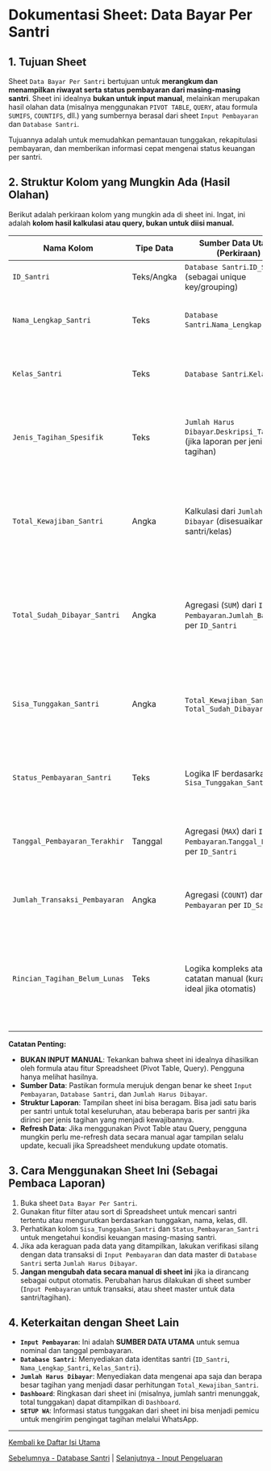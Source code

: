 # Dokumentasi Sheet: Data Bayar Per Santri

## 1. Tujuan Sheet

Sheet `Data Bayar Per Santri` bertujuan untuk **merangkum dan menampilkan riwayat serta status pembayaran dari masing-masing santri**. Sheet ini idealnya **bukan untuk input manual**, melainkan merupakan hasil olahan data (misalnya menggunakan `PIVOT TABLE`, `QUERY`, atau formula `SUMIFS`, `COUNTIFS`, dll.) yang sumbernya berasal dari sheet `Input Pembayaran` dan `Database Santri`.

Tujuannya adalah untuk memudahkan pemantauan tunggakan, rekapitulasi pembayaran, dan memberikan informasi cepat mengenai status keuangan per santri.

## 2. Struktur Kolom yang Mungkin Ada (Hasil Olahan)

Berikut adalah perkiraan kolom yang mungkin ada di sheet ini. Ingat, ini adalah **kolom hasil kalkulasi atau query, bukan untuk diisi manual.**

| Nama Kolom                      | Tipe Data    | Sumber Data Utama (Perkiraan)                                       | Contoh Isi                             | Keterangan                                                                                                  |
|---------------------------------|--------------|---------------------------------------------------------------------|----------------------------------------|-------------------------------------------------------------------------------------------------------------|
| `ID_Santri`                     | Teks/Angka   | `Database Santri`.`ID_Santri` (sebagai unique key/grouping)           | `PYS25001`                             | Identifier unik santri.                                                                                     |
| `Nama_Lengkap_Santri`           | Teks         | `Database Santri`.`Nama_Lengkap`                                      | `Muhammad Al Fatih`                    | Nama lengkap santri, ditarik berdasarkan `ID_Santri`.                                                       |
| `Kelas_Santri`                  | Teks         | `Database Santri`.`Kelas`                                             | `VII A`                                | Kelas santri saat ini, ditarik berdasarkan `ID_Santri`.                                                     |
| `Jenis_Tagihan_Spesifik`        | Teks         | `Jumlah Harus Dibayar`.`Deskripsi_Tagihan` (jika laporan per jenis tagihan) | `SPP Bulan Juli 2024`                  | Jika laporan dirinci per jenis tagihan yang seharusnya dibayar santri.                                      |
| `Total_Kewajiban_Santri`        | Angka        | Kalkulasi dari `Jumlah Harus Dibayar` (disesuaikan per santri/kelas)   | `500000` (untuk 1 jenis tagihan)       | Total nominal yang seharusnya dibayarkan santri (bisa per jenis tagihan atau total keseluruhan).              |
| `Total_Sudah_Dibayar_Santri`    | Angka        | Agregasi (`SUM`) dari `Input Pembayaran`.`Jumlah_Bayar` per `ID_Santri` | `500000`                               | Total akumulasi pembayaran yang telah dilakukan oleh santri (bisa per jenis tagihan atau total).              |
| `Sisa_Tunggakan_Santri`         | Angka        | `Total_Kewajiban_Santri` - `Total_Sudah_Dibayar_Santri`                 | `0`                                    | Selisih antara kewajiban dan pembayaran. Jika negatif, berarti ada kelebihan bayar.                         |
| `Status_Pembayaran_Santri`      | Teks         | Logika IF berdasarkan `Sisa_Tunggakan_Santri`                         | `Lunas`, `Belum Lunas`, `Cicilan`      | Status pembayaran santri secara keseluruhan atau per jenis tagihan.                                         |
| `Tanggal_Pembayaran_Terakhir`   | Tanggal      | Agregasi (`MAX`) dari `Input Pembayaran`.`Tanggal_Bayar` per `ID_Santri` | `28/05/2025`                           | Tanggal transaksi pembayaran terakhir dari santri tersebut.                                                 |
| `Jumlah_Transaksi_Pembayaran`   | Angka        | Agregasi (`COUNT`) dari `Input Pembayaran` per `ID_Santri`             | `1`                                    | Jumlah berapa kali santri melakukan pembayaran.                                                             |
| `Rincian_Tagihan_Belum_Lunas` | Teks         | Logika kompleks atau catatan manual (kurang ideal jika otomatis)      | `SPP Agustus, Iuran Buku`              | Daftar tagihan spesifik yang belum lunas (lebih kompleks untuk diotomatisasi penuh dalam satu sel).         |

**Catatan Penting:**
* **BUKAN INPUT MANUAL**: Tekankan bahwa sheet ini idealnya dihasilkan oleh formula atau fitur Spreadsheet (Pivot Table, Query). Pengguna hanya melihat hasilnya.
* **Sumber Data**: Pastikan formula merujuk dengan benar ke sheet `Input Pembayaran`, `Database Santri`, dan `Jumlah Harus Dibayar`.
* **Struktur Laporan**: Tampilan sheet ini bisa beragam. Bisa jadi satu baris per santri untuk total keseluruhan, atau beberapa baris per santri jika dirinci per jenis tagihan yang menjadi kewajibannya.
* **Refresh Data**: Jika menggunakan Pivot Table atau Query, pengguna mungkin perlu me-refresh data secara manual agar tampilan selalu update, kecuali jika Spreadsheet mendukung update otomatis.

## 3. Cara Menggunakan Sheet Ini (Sebagai Pembaca Laporan)

1.  Buka sheet `Data Bayar Per Santri`.
2.  Gunakan fitur filter atau sort di Spreadsheet untuk mencari santri tertentu atau mengurutkan berdasarkan tunggakan, nama, kelas, dll.
3.  Perhatikan kolom `Sisa_Tunggakan_Santri` dan `Status_Pembayaran_Santri` untuk mengetahui kondisi keuangan masing-masing santri.
4.  Jika ada keraguan pada data yang ditampilkan, lakukan verifikasi silang dengan data transaksi di `Input Pembayaran` dan data master di `Database Santri` serta `Jumlah Harus Dibayar`.
5.  **Jangan mengubah data secara manual di sheet ini** jika ia dirancang sebagai output otomatis. Perubahan harus dilakukan di sheet sumber (`Input Pembayaran` untuk transaksi, atau sheet master untuk data santri/tagihan).

## 4. Keterkaitan dengan Sheet Lain

* **`Input Pembayaran`**: Ini adalah **SUMBER DATA UTAMA** untuk semua nominal dan tanggal pembayaran.
* **`Database Santri`**: Menyediakan data identitas santri (`ID_Santri`, `Nama_Lengkap_Santri`, `Kelas_Santri`).
* **`Jumlah Harus Dibayar`**: Menyediakan data mengenai apa saja dan berapa besar tagihan yang menjadi dasar perhitungan `Total_Kewajiban_Santri`.
* **`Dashboard`**: Ringkasan dari sheet ini (misalnya, jumlah santri menunggak, total tunggakan) dapat ditampilkan di `Dashboard`.
* **`SETUP WA`**: Informasi status tunggakan dari sheet ini bisa menjadi pemicu untuk mengirim pengingat tagihan melalui WhatsApp.

---
[Kembali ke Daftar Isi Utama](../README.md)

[Sebelumnya - Database Santri](../docs/Database_Santri.md) | 
[Selanjutnya - Input Pengeluaran](../docs/Input_Pengeluaran.md)
